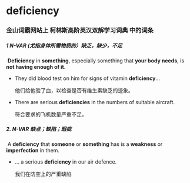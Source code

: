 # deficiency

### 金山词霸网站上 柯林斯高阶英汉双解学习词典 中的词条

##### 1  N-VAR (尤指身体所需物质的）缺乏，缺少，不足

​	**Deficiency** in **something**, especially something that **your body needs**, is **not having enough of it**.

- They did blood test on him for signs of vitamin **deficiency**...

  他们给他验了血，以检查是否有维生素缺乏的迹象。

- There are serious **deficiencies** in the numbers of suitable aircraft.

  符合要求的飞机数量严重不足。

##### 2. N-VAR 缺点；缺陷；瑕疵

​	A **deficiency** that **someone** or **something** has is a **weakness** or **imperfection** in them.

- ... a serious **deficiency** in our air defence.

  我们在防空上的严重缺陷